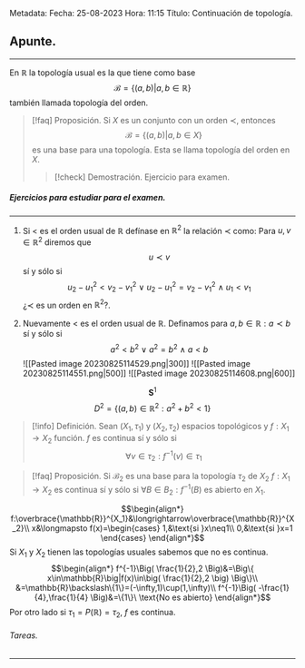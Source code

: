 Metadata:
Fecha: 25-08-2023
Hora: 11:15
Título: Continuación de topología.

## Apunte.
---
En $\mathbb{R}$ la topología usual es la que tiene como base $$\mathcal{B}=\Big\{ (a,b)\big|a,b\in\mathbb{R} \Big\}$$ también llamada topología del orden.

>[!faq] Proposición.
>Si $X$ es un conjunto con un orden $\prec$, entonces $$\mathcal{B}=\Big\{ (a,b)\big|a,b\in X \Big\}$$ es una base para una topología.
>Esta se llama topología del orden en $X$.
>>[!check] Demostración.
>>Ejercicio para examen.

##### Ejercicios para estudiar para el examen.
---
1. Si $<$ es el orden usual de $\mathbb{R}$ defínase en $\mathbb{R}^2$ la relación $\prec$ como: Para $u,v\in\mathbb{R}^2$ diremos que $$u\prec v$$ sí y sólo si $$u_2-u_1^2<v_2-v_1^2\ \lor\ u_2-u_1^2=v_2-v_1^2\ \land\ u_1<v_1$$ ¿$\prec$ es un orden en $\mathbb{R}^2$?.

2. Nuevamente $<$ es el orden usual de $\mathbb{R}$. Definamos para $a,b\in\mathbb{R}:a\prec b$ sí y sólo si $$a^2<b^2\ \lor\ a^2=b^2\ \land\ a<b$$
![[Pasted image 20230825114529.png|300]] ![[Pasted image 20230825114551.png|500]] ![[Pasted image 20230825114608.png|600]]


$$\mathbf{S}^1$$ $$D^2=\big\{ (a,b)\in\mathbb{R}^2:a^2+b^2<1 \big\}$$
>[!info] Definición.
>Sean $(X_1,\tau_1)$ y $(X_2,\tau_2)$ espacios topológicos y $f:X_1\longrightarrow X_2$ función. $f$ es continua sí y sólo si $$\forall v\in\tau_2:f^{-1}(v)\in\tau_1$$

>[!faq] Proposición.
>Si $\mathcal{B}_2$ es una base para la topología $\tau_2$ de $X_2$ $f:X_1\longrightarrow X_2$ es continua sí y sólo si $\forall {B}\in{B}_2:f^{-1}(B)$ es abierto en $X_1$.
>

$$\begin{align*} f:\overbrace{\mathbb{R}}^{X_1}&\longrightarrow\overbrace{\mathbb{R}}^{X_2}\\ x&\longmapsto f(x)=\begin{cases} 1,&\text{si }x\neq1\\ 0,&\text{si }x=1 \end{cases} \end{align*}$$
Si $X_1$ y $X_2$ tienen las topologías usuales sabemos que no es continua.
$$\begin{align*} f^{-1}\Big( \frac{1}{2},2 \Big)&=\Big\{ x\in\mathbb{R}\big|f(x)\in\big( \frac{1}{2},2 \big) \Big\}\\ &=\mathbb{R}\backslash\{1\}=(-\infty,1)\cup(1,\infty)\\ f^{-1}\Big( -\frac{1}{4},\frac{1}{4} \Big)&=\{1\}\ \text{No es abierto} \end{align*}$$
Por otro lado si $\tau_1=P(\mathbb{R})=\tau_2$, $f$ es continua.
 
 


###### Tareas.
---

